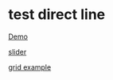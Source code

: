 # test direct line

[Demo](https://tltary.github.io/tst_dl/index.html)

[slider](https://github.com/tltary/flsns)

[grid example](https://github.com/tltary/ch_grid)
